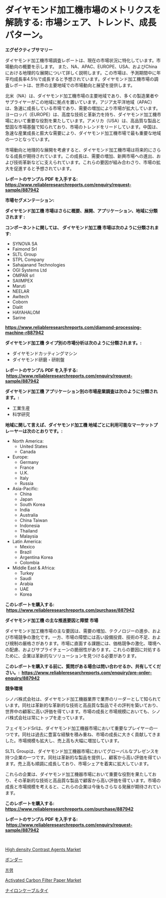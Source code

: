 <p><h1>ダイヤモンド加工機市場のメトリクスを解読する: 市場シェア、トレンド、成長パターン。</h1></p><p><strong>エグゼクティブサマリー</strong></p>
<p><p>ダイヤモンド加工機市場調査レポートは、現在の市場状況に特化しています。市場動向の概要を示します。 また、NA、APAC、EUROPE、USA、およびChinaにおける地理的な展開について詳しく説明します。この市場は、予測期間中に年平均成長率4.5％で成長すると予想されています。ダイヤモンド加工機市場の調査レポートは、世界の主要地域での市場動向と展望を提供します。</p><p>北米（NA）は、ダイヤモンド加工機市場の主要地域であり、多くの製造業者やサプライヤーがこの地域に拠点を置いています。アジア太平洋地域（APAC）は、急速に成長している市場であり、需要の増加により市場が拡大しています。ヨーロッパ（EUROPE）は、高度な技術と革新力を持ち、ダイヤモンド加工機市場において重要な役割を果たしています。アメリカ（USA）は、高品質な製品と堅固な市場基盤で知られており、市場のトレンドをリードしています。中国は、急速な産業成長と膨大な需要により、ダイヤモンド加工機市場で最も重要な地域の一つとなっています。</p><p>市場動向と地理的な展開を考慮すると、ダイヤモンド加工機市場は将来的にさらなる成長が期待されています。この成長は、需要の増加、新興市場への進出、および技術革新などに支えられています。これらの要因が組み合わさり、市場の拡大を促進すると予想されています。</p></p>
<p><strong>レポートのサンプル PDF を入手する: <a href="https://www.reliableresearchreports.com/enquiry/request-sample/887942">https://www.reliableresearchreports.com/enquiry/request-sample/887942</a></strong></p>
<p><strong>市場セグメンテーション:</strong></p>
<p><strong> ダイヤモンド加工機 市場はさらに概要、展開、アプリケーション、地域に分類されます :</strong></p>
<p><strong>コンポーネントに関しては、 ダイヤモンド加工機 市場は次のように分類されます: &nbsp;</strong></p>
<p><ul><li>SYNOVA SA</li><li>Faimond Srl</li><li>SLTL Group</li><li>STPL Company</li><li>Sahajanand Technologies</li><li>OGI Systems Ltd</li><li>OMPAR srl</li><li>SAIIMPEX</li><li>Maruti</li><li>NEELAR</li><li>Awltech</li><li>Coborn</li><li>Dialit</li><li>HAYAHALOM</li><li>Sarine</li></ul></p>
<p><strong><a href="https://www.reliableresearchreports.com/diamond-processing-machine-r887942">https://www.reliableresearchreports.com/diamond-processing-machine-r887942</a></strong></p>
<p><strong> ダイヤモンド加工機 タイプ別の市場分析は次のように分類されます。:</strong></p>
<p><ul><li>ダイヤモンドカッティングマシン</li><li>ダイヤモンド研磨・研削盤</li></ul></p>
<p><strong>レポートのサンプル PDF を入手する: &nbsp;<a href="https://www.reliableresearchreports.com/enquiry/request-sample/887942">https://www.reliableresearchreports.com/enquiry/request-sample/887942</a></strong></p>
<p><strong> ダイヤモンド加工機 アプリケーション別の市場産業調査は次のように分類されます。:</strong></p>
<p><ul><li>工業生産</li><li>科学研究</li></ul></p>
<p><strong>地域に関して言えば、ダイヤモンド加工機 地域ごとに利用可能なマーケットプレーヤーは次のとおりです。:</strong></p>
<p><ul>
    <li>
        North America:
        <ul>
            <li>United States</li>
            <li>Canada</li>
        </ul>
    </li>
    <li>
        Europe:
        <ul>
            <li>Germany</li>
            <li>France</li>
            <li>U.K.</li>
            <li>Italy</li>
            <li>Russia</li>
        </ul>
    </li>
    <li>
        Asia-Pacific:
        <ul>
            <li>China</li>
            <li>Japan</li>
            <li>South Korea</li>
            <li>India</li>
            <li>Australia</li>
            <li>China Taiwan</li>
            <li>Indonesia</li>
            <li>Thailand</li>
            <li>Malaysia</li>
        </ul>
    </li>
    <li>
        Latin America:
        <ul>
            <li>Mexico</li>
            <li>Brazil</li>
            <li>Argentina Korea</li>
            <li>Colombia</li>
        </ul>
    </li>
    <li>
        Middle East & Africa:
        <ul>
            <li>Turkey</li>
            <li>Saudi</li>
            <li>Arabia</li>
            <li>UAE</li>
            <li>Korea</li>
        </ul>
    </li>
    </ul></p>
<p><strong>このレポートを購入する: &nbsp;<a href="https://www.reliableresearchreports.com/purchase/887942">https://www.reliableresearchreports.com/purchase/887942</a></strong></p>
<p><strong>ダイヤモンド加工機 の主な推進要因と障壁 市場</strong></p>
<p><p>ダイヤモンド加工機市場の主な要因は、需要の増加、テクノロジーの進歩、および市場競争の激化です。一方、市場の障壁には高い設備投資、技術の不足、および規制の厳格さがあります。市場に直面する課題には、価格競争の激化、環境への配慮、およびサプライチェーンの脆弱性があります。これらの要因に対処するために、企業は革新的なソリューションを見つける必要があります。</p></p>
<p><strong>このレポートを購入する前に、質問がある場合は問い合わせるか、共有してください。:&nbsp; <a href="https://www.reliableresearchreports.com/enquiry/pre-order-enquiry/887942">https://www.reliableresearchreports.com/enquiry/pre-order-enquiry/887942</a></strong></p>
<p><strong>競争環境</strong></p>
<p><p>シノバ株式会社は、ダイヤモンド加工機器業界で業界のリーダーとして知られています。同社は革新的な革新的な技術と高品質な製品でその評判を築いており、世界中の顧客に高い評価を得ています。市場の成長と市場規模においても、シノバ株式会社は常にトップを走っています。</p><p>フェイモンドSrlは、ダイヤモンド加工機器市場において重要なプレイヤーの一つです。同社は過去に豊富な経験を積み重ね、市場の成長に大きく貢献してきました。市場規模も拡大し、売上高も大幅に増加しています。</p><p>SLTL Groupは、ダイヤモンド加工機器市場においてグローバルなプレゼンスを持つ企業の一つです。同社は革新的な製品を提供し、顧客から高い評価を得ています。売上高も順調に成長しており、市場シェアを着実に拡大しています。</p><p>これらの企業は、ダイヤモンド加工機器市場において重要な役割を果たしており、その革新的な技術と高品質な製品で顧客から高い評価を得ています。市場の成長と市場規模を考えると、これらの企業は今後もさらなる発展が期待されています。</p></p>
<p><strong>このレポートを購入する: &nbsp; <a href="https://www.reliableresearchreports.com/purchase/887942">https://www.reliableresearchreports.com/purchase/887942</a></strong></p>
<p><strong>レポートのサンプル PDF を入手する: &nbsp;<a href="https://www.reliableresearchreports.com/enquiry/request-sample/887942">https://www.reliableresearchreports.com/enquiry/request-sample/887942</a></strong><strong></strong></p>
<p>&nbsp;</p>
<p><p><a href="https://github.com/lbird53714/Market-Research-Report-List-4/blob/main/high-density-contrast-agents-market.md">High density Contrast Agents Market</a></p><p><a href="https://github.com/sghwr779811674/Market-Research-Report-List-1/blob/main/241501035426.md">ボンダー</a></p><p><a href="https://github.com/OwenHamiytll568745/Market-Research-Report-List-1/blob/main/299459635424.md">프램</a></p><p><a href="https://issuu.com/reportprime-2/docs/activated-carbon-filter-paper-market-size-2030.ppt">Activated Carbon Filter Paper Market</a></p><p><a href="https://medium.com/@hiramzulauf/%E3%83%8A%E3%82%A4%E3%83%AD%E3%83%B3%E3%82%B1%E3%83%BC%E3%83%96%E3%83%AB%E3%82%BF%E3%82%A4%E3%81%AE%E5%B8%82%E5%A0%B4%E5%88%86%E6%9E%90-%E3%81%9D%E3%81%AE%E8%A4%87%E5%90%88%E5%B9%B4%E5%A2%97%E7%8E%87-%E5%B8%82%E5%A0%B4%E3%82%BB%E3%82%B0%E3%83%A1%E3%83%B3%E3%83%86%E3%83%BC%E3%82%B7%E3%83%A7%E3%83%B3-%E3%81%8A%E3%82%88%E3%81%B3%E3%82%B0%E3%83%AD%E3%83%BC%E3%83%90%E3%83%AB%E6%A5%AD%E7%95%8C%E6%A6%82%E8%A6%81-ed32a642ebc2">ナイロンケーブルタイ</a></p></p>